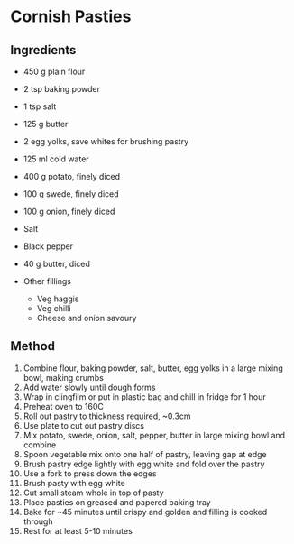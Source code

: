 # Cornish Pasties

## Ingredients
* 450 g plain flour
* 2 tsp baking powder
* 1 tsp salt
* 125 g butter
* 2 egg yolks, save whites for brushing pastry
* 125 ml cold water

* 400 g potato, finely diced
* 100 g swede, finely diced
* 100 g onion, finely diced
* Salt
* Black pepper
* 40 g butter, diced

* Other fillings
	* Veg haggis
	* Veg chilli
	* Cheese and onion savoury


## Method
1. Combine flour, baking powder, salt, butter, egg yolks in a large mixing bowl, making crumbs
2. Add water slowly until dough forms
3. Wrap in clingfilm or put in plastic bag and chill in fridge for 1 hour
4. Preheat oven to 160C
5. Roll out pastry to thickness required, ~0.3cm
6. Use plate to cut out pastry discs
7. Mix potato, swede, onion, salt, pepper, butter in large mixing bowl and combine
8. Spoon vegetable mix onto one half of pastry, leaving gap at edge
9. Brush pastry edge lightly with egg white and fold over the pastry
10. Use a fork to press down the edges
11. Brush pasty with egg white
12. Cut small steam whole in top of pasty
13. Place pasties on greased and papered baking tray
14. Bake for ~45 minutes until crispy and golden and filling is cooked through
15. Rest for at least 5-10 minutes
